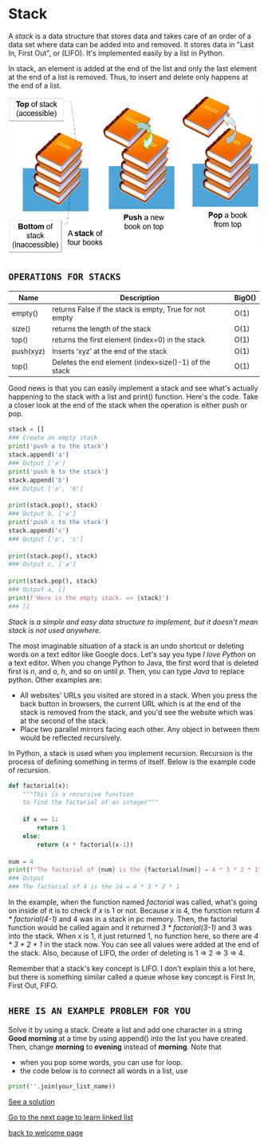 # Stack

A *stack* is a data structure that stores data and takes care of an order of a data set where data can be added into and removed. It stores data in "Last In, First Out", or (LIFO). It's implemented easily by a list in Python. 

In stack, an element is added at the end of the list and only the last element at the end of a list is removed. Thus, to insert and delete only happens at the end of a list. 

![Visualize a stack](picture_files/stack_1.png)

## **`OPERATIONS FOR STACKS`**
Name | Description | BigO()
-----| ------------|--------
empty()| returns False if the stack is empty, True for not empty|O(1)
size()| returns the length of the stack|O(1)
top()| returns the first element (index=0) in the stack |O(1)
push(xyz)| Inserts ‘xyz’ at the end of the stack|O(1)
top()| Deletes the end element (index=size()-1) of the stack|O(1)

Good news is that you can easily implement a stack and see what's actually happening to the stack with a list and print() function. Here's the code. Take a closer look at the end of the stack when the operation is either push or pop.
``` python
stack = []
### Create an empty stack
print('push a to the stack')
stack.append('a')
### Output ['a']
print('push b to the stack')
stack.append('b')
### Output ['a', 'b']

print(stack.pop(), stack)
### Output b, ['a']
print('push c to the stack')
stack.append('c')
### Output ['a', 'c']

print(stack.pop(), stack)
### Output c, ['a']

print(stack.pop(), stack)
### Output a, []
print(f'Here is the empty stack. => {stack}')
### []
```

*Stack is a simple and easy data structure to implement, but it doesn't mean stack is not used anywhere.*

The most imaginable situation of a stack is an undo shortcut or deleting words on a text editor like Google docs. Let's say you type *I love Python* on a text editor. When you change Python to Java, the first word that is deleted first is *n*, and *o*, *h*, and so on until *p*. Then, you can type *Java* to replace python.
Other examples are: 
* All websites' URLs you visited are stored in a stack. When you press the back button in browsers, the current URL which is at the end of the stack is removed from the stack, and you'd see the website which was at the second of the stack. 
* Place two parallel mirrors facing each other. Any object in between them would be reflected recursively.

In Python, a stack is used when you implement recursion. Recursion is the process of defining something in terms of itself. Below is the example code of recursion. 

``` python
def factorial(x):
    """This is a recursive function
    to find the factorial of an integer"""

    if x == 1:
        return 1
    else:
        return (x * factorial(x-1))

num = 4
print(f"The factorial of {num} is the {factorial(num)} = 4 * 3 * 2 * 1")
### Output 
### The factorial of 4 is the 24 = 4 * 3 * 2 * 1
```
In the example, when the function named *factorial* was called, what's going on inside of it is to check if *x* is 1 or not. Because *x* is 4, the function return *4 * factorial(4-1)* and 4 was in a stack in pc memory. Then, the factorial function would be called again and it returned *3 * factorial(3-1)* and 3 was into the stack. When x is 1, it just returned 1, no function here, so there are *4 * 3 * 2 * 1* in the stack now. You can see all values were added at the end of the stack. Also, because of LIFO, the order of deleting is 1 => 2 => 3 => 4. 

Remember that a stack's key concept is LIFO. I don't explain this a lot here, but there is something similar called a queue whose key concept is First In, First Out, FIFO.

## **`HERE IS AN EXAMPLE PROBLEM FOR YOU `**
Solve it by using a stack. 
Create a list and add one character in a string **Good morning** at a time by using append() into the list you have created. Then, change **morning** to **evening** instead of **morning**.
Note that 
* when you pop some words, you can use for loop. 
* the code below is to connect all words in a list, use
``` python
print(''.join(your_list_name))
```

[See a solution](solution/solve_stack.md)

[Go to the next page to learn linked list](./linked_list.md)

[back to welcome page](./welcome.md)